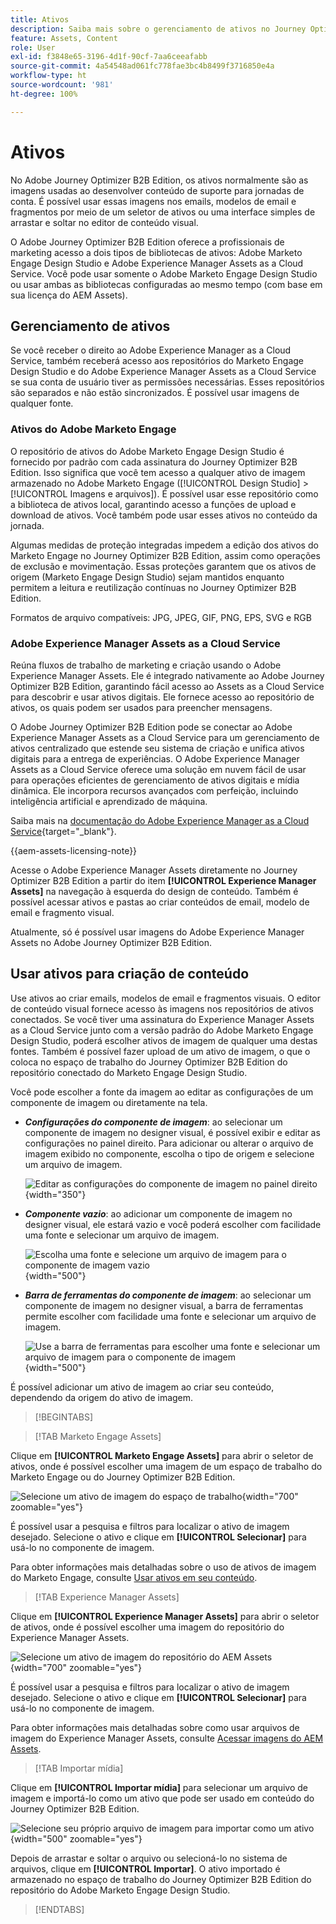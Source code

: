 ```yaml
---
title: Ativos
description: Saiba mais sobre o gerenciamento de ativos no Journey Optimizer B2B Edition.
feature: Assets, Content
role: User
exl-id: f3848e65-3196-4d1f-90cf-7aa6ceeafabb
source-git-commit: 4a54548ad061fc778fae3bc4b8499f3716850e4a
workflow-type: ht
source-wordcount: '981'
ht-degree: 100%

---
```


# Ativos

No Adobe Journey Optimizer B2B Edition, os ativos normalmente são as imagens usadas ao desenvolver conteúdo de suporte para jornadas de conta. É possível usar essas imagens nos emails, modelos de email e fragmentos por meio de um seletor de ativos ou uma interface simples de arrastar e soltar no editor de conteúdo visual.

O Adobe Journey Optimizer B2B Edition oferece a profissionais de marketing acesso a dois tipos de bibliotecas de ativos: Adobe Marketo Engage Design Studio e Adobe Experience Manager Assets as a Cloud Service. Você pode usar somente o Adobe Marketo Engage Design Studio ou usar ambas as bibliotecas configuradas ao mesmo tempo (com base em sua licença do AEM Assets).

## Gerenciamento de ativos

Se você receber o direito ao Adobe Experience Manager as a Cloud Service, também receberá acesso aos repositórios do Marketo Engage Design Studio e do Adobe Experience Manager Assets as a Cloud Service se sua conta de usuário tiver as permissões necessárias. Esses repositórios são separados e não estão sincronizados. É possível usar imagens de qualquer fonte.

### Ativos do Adobe Marketo Engage

O repositório de ativos do Adobe Marketo Engage Design Studio é fornecido por padrão com cada assinatura do Journey Optimizer B2B Edition. Isso significa que você tem acesso a qualquer ativo de imagem armazenado no Adobe Marketo Engage ([!UICONTROL Design Studio] > [!UICONTROL Imagens e arquivos]). É possível usar esse repositório como a biblioteca de ativos local, garantindo acesso a funções de upload e download de ativos. Você também pode usar esses ativos no conteúdo da jornada.

Algumas medidas de proteção integradas impedem a edição dos ativos do Marketo Engage no Journey Optimizer B2B Edition, assim como operações de exclusão e movimentação. Essas proteções garantem que os ativos de origem (Marketo Engage Design Studio) sejam mantidos enquanto permitem a leitura e reutilização contínuas no Journey Optimizer B2B Edition.

Formatos de arquivo compatíveis: JPG, JPEG, GIF, PNG, EPS, SVG e RGB

### Adobe Experience Manager Assets as a Cloud Service

Reúna fluxos de trabalho de marketing e criação usando o Adobe Experience Manager Assets. Ele é integrado nativamente ao Adobe Journey Optimizer B2B Edition, garantindo fácil acesso ao Assets as a Cloud Service para descobrir e usar ativos digitais. Ele fornece acesso ao repositório de ativos, os quais podem ser usados para preencher mensagens.

O Adobe Journey Optimizer B2B Edition pode se conectar ao Adobe Experience Manager Assets as a Cloud Service para um gerenciamento de ativos centralizado que estende seu sistema de criação e unifica ativos digitais para a entrega de experiências. O Adobe Experience Manager Assets as a Cloud Service oferece uma solução em nuvem fácil de usar para operações eficientes de gerenciamento de ativos digitais e mídia dinâmica. Ele incorpora recursos avançados com perfeição, incluindo inteligência artificial e aprendizado de máquina.

Saiba mais na [documentação do Adobe Experience Manager as a Cloud Service](https://experienceleague.adobe.com/pt-br/docs/experience-manager-cloud-service/content/assets/overview){target="_blank"}.

{{aem-assets-licensing-note}}

Acesse o Adobe Experience Manager Assets diretamente no Journey Optimizer B2B Edition a partir do item **[!UICONTROL Experience Manager Assets]** na navegação à esquerda do design de conteúdo. Também é possível acessar ativos e pastas ao criar conteúdos de email, modelo de email e fragmento visual.

Atualmente, só é possível usar imagens do Adobe Experience Manager Assets no Adobe Journey Optimizer B2B Edition.

## Usar ativos para criação de conteúdo

Use ativos ao criar emails, modelos de email e fragmentos visuais. O editor de conteúdo visual fornece acesso às imagens nos repositórios de ativos conectados. Se você tiver uma assinatura do Experience Manager Assets as a Cloud Service junto com a versão padrão do Adobe Marketo Engage Design Studio, poderá escolher ativos de imagem de qualquer uma destas fontes. Também é possível fazer upload de um ativo de imagem, o que o coloca no espaço de trabalho do Journey Optimizer B2B Edition do repositório conectado do Marketo Engage Design Studio.

Você pode escolher a fonte da imagem ao editar as configurações de um componente de imagem ou diretamente na tela.

* **_Configurações do componente de imagem_**: ao selecionar um componente de imagem no designer visual, é possível exibir e editar as configurações no painel direito. Para adicionar ou alterar o arquivo de imagem exibido no componente, escolha o tipo de origem e selecione um arquivo de imagem.

  ![Editar as configurações do componente de imagem no painel direito](./assets/content-assets-image-settings.png){width="350"}

* **_Componente vazio_**: ao adicionar um componente de imagem no designer visual, ele estará vazio e você poderá escolher com facilidade uma fonte e selecionar um arquivo de imagem.

  ![Escolha uma fonte e selecione um arquivo de imagem para o componente de imagem vazio](./assets/content-assets-image-component-empty.png){width="500"}

* **_Barra de ferramentas do componente de imagem_**: ao selecionar um componente de imagem no designer visual, a barra de ferramentas permite escolher com facilidade uma fonte e selecionar um arquivo de imagem.

  ![Use a barra de ferramentas para escolher uma fonte e selecionar um arquivo de imagem para o componente de imagem](./assets/content-assets-image-toolbar-settings.png){width="500"}

É possível adicionar um ativo de imagem ao criar seu conteúdo, dependendo da origem do ativo de imagem.

>[!BEGINTABS]

>[!TAB Marketo Engage Assets]

Clique em **[!UICONTROL Marketo Engage Assets]** para abrir o seletor de ativos, onde é possível escolher uma imagem de um espaço de trabalho do Marketo Engage ou do Journey Optimizer B2B Edition.

![Selecione um ativo de imagem do espaço de trabalho](./assets/content-assets-image-me-selected.png){width="700" zoomable="yes"}

É possível usar a pesquisa e filtros para localizar o ativo de imagem desejado. Selecione o ativo e clique em **[!UICONTROL Selecionar]** para usá-lo no componente de imagem.

Para obter informações mais detalhadas sobre o uso de ativos de imagem do Marketo Engage, consulte [Usar ativos em seu conteúdo](./marketo-engage-design-studio.md#use-assets-in-your-content).

>[!TAB Experience Manager Assets]

Clique em **[!UICONTROL Experience Manager Assets]** para abrir o seletor de ativos, onde é possível escolher uma imagem do repositório do Experience Manager Assets.

![Selecione um ativo de imagem do repositório do AEM Assets](./assets/content-assets-image-aem-selected.png){width="700" zoomable="yes"}

É possível usar a pesquisa e filtros para localizar o ativo de imagem desejado. Selecione o ativo e clique em **[!UICONTROL Selecionar]** para usá-lo no componente de imagem.

Para obter informações mais detalhadas sobre como usar arquivos de imagem do Experience Manager Assets, consulte [Acessar imagens do AEM Assets](./aem-assets.md#access-aem-assets-images).

>[!TAB Importar mídia]

Clique em **[!UICONTROL Importar mídia]** para selecionar um arquivo de imagem e importá-lo como um ativo que pode ser usado em conteúdo do Journey Optimizer B2B Edition.

![Selecione seu próprio arquivo de imagem para importar como um ativo](./assets/content-assets-image-import-file-selected.png){width="500" zoomable="yes"}

Depois de arrastar e soltar o arquivo ou selecioná-lo no sistema de arquivos, clique em **[!UICONTROL Importar]**. O ativo importado é armazenado no espaço de trabalho do Journey Optimizer B2B Edition do repositório do Adobe Marketo Engage Design Studio.

>[!ENDTABS]
